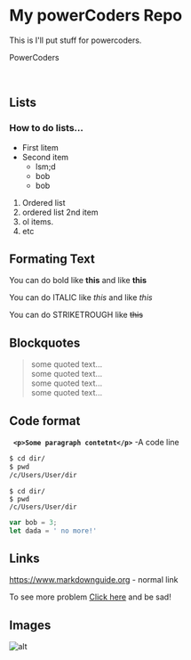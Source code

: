 # My powerCoders Repo
This is I'll put stuff for powercoders.

PowerCoders

<br>
 

## Lists
### How to do lists...
* First litem
* Second item
  * lsm;d
  * bob 
  * bob 



1. Ordered list
2. ordered list 2nd item
3. ol items. 
4. etc

## Formating Text
You can do bold like **this** and like __this__ 

You can do ITALIC like *this* and like _this_

You can do STRIKETROUGH like ~~this~~

## Blockquotes
> some quoted text...<br>
> some quoted text...<br>
> some quoted text...<br>
> some quoted text...

## Code format

**` <p>Some paragraph contetnt</p>`** -A code line

``` sh
$ cd dir/
$ pwd 
/c/Users/User/dir
```
``` shell
$ cd dir/
$ pwd 
/c/Users/User/dir

``` 
``` js
var bob = 3;
let dada = ' no more!'
```

## Links
https://www.markdownguide.org - normal link

To see more problem [Click here](https://www.markdownguide.org) and be sad!

## Images

![alt](https://images.pexels.com/photos/256369/pexels-photo-256369.jpeg?cs=srgb&dl=albert-einstein-alphabet-black-and-white-256369.jpg&fm=jpg) 









